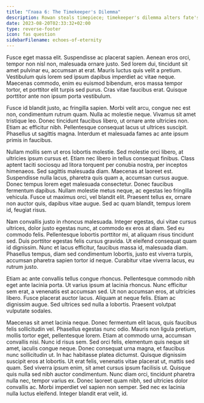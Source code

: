 ```yaml
---
title: "Глава 6: The Timekeeper's Dilemma"
description: Rowan steals timepiece; timekeeper's dilemma alters fate's course.
date: 2023-08-20T02:33:32+02:00
type: reverse-footer
icon: fas question
sidebarFilename: echoes-of-eternity
---
```

Fusce eget massa elit. Suspendisse ac placerat sapien. Aenean eros orci, tempor non nisl non, malesuada ornare justo. Sed lorem dui, tincidunt sit amet pulvinar eu, accumsan at erat. Mauris luctus quis velit a pretium. Vestibulum quis lorem sed ipsum dapibus imperdiet ac vitae neque. Maecenas commodo, enim eu euismod bibendum, eros massa tempor tortor, et porttitor elit turpis sed purus. Cras vitae faucibus erat. Quisque porttitor ante non ipsum porta vestibulum.

Fusce id blandit justo, ac fringilla sapien. Morbi velit arcu, congue nec est non, condimentum rutrum quam. Nulla ac molestie neque. Vivamus sit amet tristique leo. Donec tincidunt faucibus libero, ut ornare ante ultricies non. Etiam ac efficitur nibh. Pellentesque consequat lacus ut ultrices suscipit. Phasellus ut sagittis magna. Interdum et malesuada fames ac ante ipsum primis in faucibus.

Nullam mollis sem ut eros lobortis molestie. Sed molestie orci libero, at ultricies ipsum cursus et. Etiam nec libero in tellus consequat finibus. Class aptent taciti sociosqu ad litora torquent per conubia nostra, per inceptos himenaeos. Sed sagittis malesuada diam. Maecenas at laoreet est. Suspendisse nulla lacus, pharetra quis quam a, accumsan cursus augue. Donec tempus lorem eget malesuada consectetur. Donec faucibus fermentum dapibus. Nullam molestie metus neque, ac egestas leo fringilla vehicula. Fusce ut maximus orci, vel blandit elit. Praesent tellus ex, ornare non auctor quis, dapibus vitae augue. Sed ac quam blandit, tempus lorem id, feugiat risus.

Nam convallis justo in rhoncus malesuada. Integer egestas, dui vitae cursus ultrices, dolor justo egestas nunc, at commodo ex eros at diam. Sed eu commodo felis. Pellentesque lobortis porttitor mi, at aliquam risus tincidunt sed. Duis porttitor egestas felis cursus gravida. Ut eleifend consequat quam id dignissim. Nunc et lacus efficitur, faucibus massa id, malesuada diam. Phasellus tempus, diam sed condimentum lobortis, justo est viverra turpis, accumsan pharetra sapien tortor id neque. Curabitur vitae viverra lacus, eu rutrum justo.

Etiam ac ante convallis tellus congue rhoncus. Pellentesque commodo nibh eget ante lacinia porta. Ut varius ipsum at lacinia rhoncus. Nunc efficitur sem erat, a venenatis est accumsan sed. Ut non accumsan eros, at ultricies libero. Fusce placerat auctor lacus. Aliquam at neque felis. Etiam ac dignissim augue. Sed ultrices sed nulla a lobortis. Praesent volutpat vulputate sodales.

Maecenas sit amet lacinia neque. Donec fermentum elit lacus, quis faucibus felis sollicitudin vel. Phasellus egestas nunc odio. Mauris non ligula pretium, mollis tortor eget, pellentesque lorem. Etiam at commodo urna, accumsan convallis nisi. Nunc id risus sem. Sed orci felis, elementum quis neque sit amet, iaculis congue neque. Donec consequat urna magna, et faucibus nunc sollicitudin ut. In hac habitasse platea dictumst. Quisque dignissim suscipit eros at lobortis. Ut erat felis, venenatis vitae placerat ut, mattis sed quam. Sed viverra ipsum enim, sit amet cursus ipsum facilisis ut. Quisque quis nulla sed nibh auctor condimentum. Nunc diam orci, tincidunt pharetra nulla nec, tempor varius ex. Donec laoreet quam nibh, sed ultricies dolor convallis ac. Morbi imperdiet vel sapien non semper. Sed nec ex lacinia nulla luctus eleifend. Integer blandit erat velit, id.